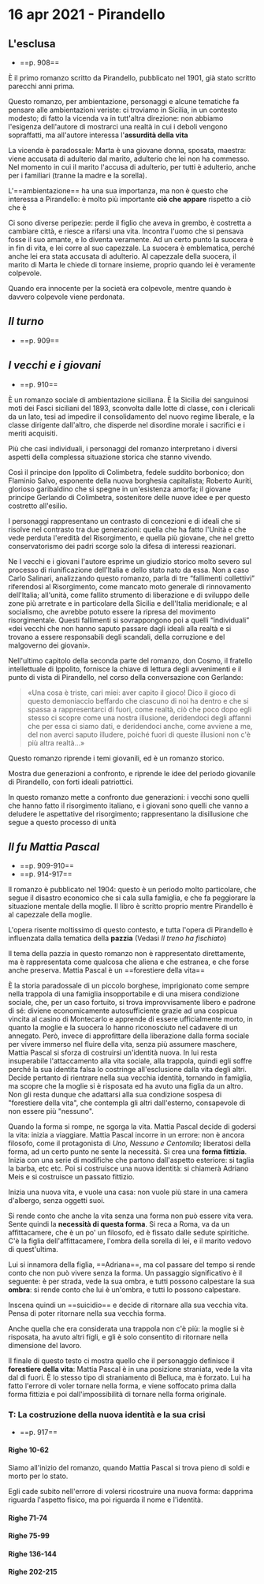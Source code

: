 # 16 apr 2021 - Pirandello

## L'esclusa
- ==p. 908==

È il primo romanzo scritto da Pirandello, pubblicato nel 1901, già stato scritto parecchi anni prima.

Questo romanzo, per ambientazione, personaggi e alcune tematiche fa pensare alle ambientazioni veriste: ci troviamo in Sicilia, in un contesto modesto; di fatto la vicenda va in tutt'altra direzione: non abbiamo l'esigenza dell'autore di mostrarci una realtà in cui i deboli vengono sopraffatti, ma all'autore interessa l'**assurdità della vita**

La vicenda è paradossale: Marta è una giovane donna, sposata, maestra: viene accusata di adulterio dal marito, adulterio che lei non ha commesso. Nel momento in cui il marito l'accusa di adulterio, per tutti è adulterio, anche per i familiari (tranne la madre e la sorella).

L'==ambientazione== ha una sua importanza, ma non è questo che interessa a Pirandello: è molto più importante **ciò che appare** rispetto a ciò che è

Ci sono diverse peripezie: perde il figlio che aveva in grembo, è costretta a cambiare città, e riesce a rifarsi una vita.
Incontra l'uomo che si pensava fosse il suo amante, e lo diventa veramente.
Ad un certo punto la suocera è in fin di vita, e lei corre al suo capezzale. La suocera è emblematica, perché anche lei era stata accusata di adulterio.
Al capezzale della suocera, il marito di Marta le chiede di tornare insieme, proprio quando lei è veramente colpevole.

Quando era innocente per la società era colpevole, mentre quando è davvero colpevole viene perdonata.

## *Il turno*
- ==p. 909==

<!-- pagebreak -->

## *I vecchi e i giovani*
- ==p. 910==

È un romanzo sociale di ambientazione siciliana. È la Sicilia dei sanguinosi moti dei Fasci siciliani del 1893, sconvolta dalle lotte di classe, con i clericali da un lato, tesi ad impedire il consolidamento del nuovo regime liberale, e la classe dirigente dall'altro, che disperde nel disordine morale i sacrifici e i meriti acquisiti.

Più che casi individuali, i personaggi del romanzo interpretano i diversi aspetti della complessa situazione storica che stanno vivendo.

Così il principe don Ippolito di Colimbetra, fedele suddito borbonico; don Flaminio Salvo, esponente della nuova borghesia capitalista; Roberto Auriti, glorioso garibaldino che si spegne in un'esistenza amorfa; il giovane principe Gerlando di Colimbetra, sostenitore delle nuove idee e per questo costretto all'esilio.

I personaggi rappresentano un contrasto di concezioni e di ideali che si risolve nel contrasto tra due generazioni: quella che ha fatto l'Unità e che vede perduta l'eredità del Risorgimento, e quella più giovane, che nel gretto conservatorismo dei padri scorge solo la difesa di interessi reazionari.

Ne I vecchi e i giovani l'autore esprime un giudizio storico molto severo sul processo di riunificazione dell'Italia e dello stato nato da essa. Non a caso Carlo Salinari, analizzando questo romanzo, parla di tre “fallimenti collettivi” riferendosi al Risorgimento, come mancato moto generale di rinnovamento dell'Italia; all'unità, come fallito strumento di liberazione e di sviluppo delle zone più arretrate e in particolare della Sicilia e dell'Italia meridionale; e al socialismo, che avrebbe potuto essere la ripresa del movimento risorgimentale. Questi fallimenti si sovrappongono poi a quelli “individuali” «dei vecchi che non hanno saputo passare dagli ideali alla realtà e si trovano a essere responsabili degli scandali, della corruzione e del malgoverno dei giovani».

Nell'ultimo capitolo della seconda parte del romanzo, don Cosmo, il fratello intellettuale di Ippolito, fornisce la chiave di lettura degli avvenimenti e il punto di vista di Pirandello, nel corso della conversazione con Gerlando:

> «Una cosa è triste, cari miei: aver capito il gioco! Dico il gioco di questo demoniaccio beffardo che ciascuno di noi ha dentro e che si spassa a rappresentarci di fuori, come realtà, ciò che poco dopo egli stesso ci scopre come una nostra illusione, deridendoci degli affanni che per essa ci siamo dati, e deridendoci anche, come avviene a me, del non averci saputo illudere, poiché fuori di queste illusioni non c'è più altra realtà...»

Questo romanzo riprende i temi giovanili, ed è un romanzo storico.

Mostra due generazioni a confronto, e riprende le idee del periodo giovanile di Pirandello, con forti ideali patriottici.

In questo romanzo mette a confronto due generazioni: i vecchi sono quelli che hanno fatto il risorgimento italiano, e i giovani sono quelli che vanno a deludere le aspettative del risorgimento; rappresentano la disillusione che segue a questo processo di unità

## *Il fu Mattia Pascal*
- ==p. 909-910==
- ==p. 914-917==

Il romanzo è pubblicato nel 1904: questo è un periodo molto particolare, che segue il disastro economico che si cala sulla famiglia, e che fa peggiorare la situazione mentale della moglie.
Il libro è scritto proprio mentre Pirandello è al capezzale della moglie.

L'opera risente moltissimo di questo contesto, e tutta l'opera di Pirandello è influenzata dalla tematica della **pazzia** (Vedasi _Il treno ha fischiato_)

Il tema della pazzia in questo romanzo non è rappresentato direttamente, ma è rappresentata come qualcosa che aliena e che estranea, e che forse anche preserva.
Mattia Pascal è un ==forestiere della vita==

È la storia paradossale di un piccolo borghese, imprigionato come sempre nella trappola di una famiglia insopportabile e di una misera condizione sociale, che, per un caso fortuito, si trova improvvisamente libero e padrone di sé: diviene economicamente autosufficiente grazie ad una cospicua vincita al casino di Montecarlo e apprende di essere ufficialmente morto, in quanto la moglie e la suocera lo hanno riconosciuto nel cadavere di un annegato. Però, invece di approfittare della liberazione dalla forma sociale per vivere immerso nel fluire della vita, senza più assumere maschere, Mattia Pascal si sforza di costruirsi un'identità nuova. In lui resta insuperabile l'attaccamento alla vita sociale, alla trappola, quindi egli soffre perché la sua identita falsa lo costringe all'esclusione dalla vita degli altri. Decide pertanto di rientrare nella sua vecchia identità, tornando in famiglia, ma scopre che la moglie si è risposata ed ha avuto una figlia da un altro. Non gli resta dunque che adattarsi alla sua condizione sospesa di "forestiere della vita", che contempla gli altri dall'esterno, consapevole di non essere più "nessuno".

Quando la forma si rompe, ne sgorga la vita. Mattia Pascal decide di godersi la vita: inizia a viaggiare.
Mattia Pascal incorre in un errore: non è ancora filosofo, come il protagonista di _Uno, Nessuno e Centomila_; liberatosi della forma, ad un certo punto ne sente la necessità. Si crea una **forma fittizia**.
Inizia con una serie di modifiche che partono dall'aspetto esteriore: si taglia la barba, etc etc.
Poi si costruisce una nuova identità: si chiamerà Adriano Meis e si costruisce un passato fittizio.

Inizia una nuova vita, e vuole una casa: non vuole più stare in una camera d'albergo, senza oggetti suoi.

Si rende conto che anche la vita senza una forma non può essere vita vera. Sente quindi la **necessità di questa forma**.
Si reca a Roma, va da un affittacamere, che è un po' un filosofo, ed è fissato dalle sedute spiritiche.
C'è la figlia dell'affittacamere, l'ombra della sorella di lei, e il marito vedovo di quest'ultima.

Lui si innamora della figlia, ==Adriana==, ma col passare del tempo si rende conto che non può vivere senza la forma. Un passaggio significativo è il seguente: è per strada, vede la sua ombra, e tutti possono calpestare la sua **ombra**: si rende conto che lui è un'ombra, e tutti lo possono calpestare.

Inscena quindi un ==suicidio== e decide di ritornare alla sua vecchia vita. Pensa di poter ritornare nella sua vecchia forma.

Anche quella che era considerata una trappola non c'è più: la moglie si è risposata, ha avuto altri figli, e gli è solo consentito di ritornare nella dimensione del lavoro.


Il finale di questo testo ci mostra quello che il personaggio definisce il **forestiere della vita**: Mattia Pascal è in una posizione straniata, vede la vita dal di fuori. È lo stesso tipo di straniamento di Belluca, ma è forzato.
Lui ha fatto l'errore di voler tornare nella forma, e viene soffocato prima dalla forma fittizia e poi dall'impossibilità di tornare nella forma originale.

### T: La costruzione della nuova identità e la sua crisi
- ==p. 917==

#### Righe 10-62

Siamo all'inizio del romanzo, quando Mattia Pascal si trova pieno di soldi e morto per lo stato.

Egli cade subito nell'errore di volersi ricostruire una nuova forma: dapprima riguarda l'aspetto fisico, ma poi riguarda il nome e l'identità.

#### Righe 71-74

#### Righe 75-99

#### Righe 136-144

#### Righe 202-215
